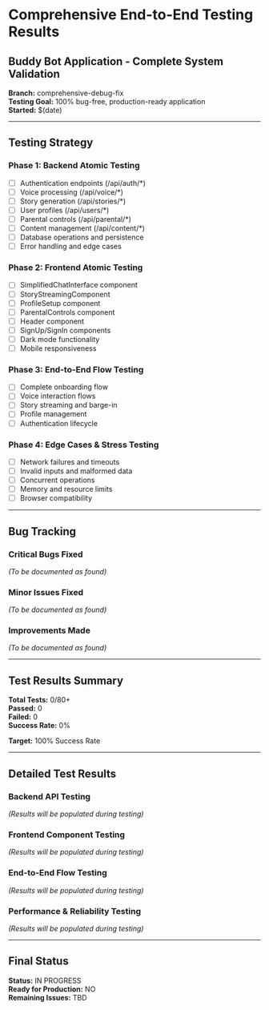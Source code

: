 # Comprehensive End-to-End Testing Results
## Buddy Bot Application - Complete System Validation

**Branch:** comprehensive-debug-fix  
**Testing Goal:** 100% bug-free, production-ready application  
**Started:** $(date)

---

## Testing Strategy

### Phase 1: Backend Atomic Testing
- [ ] Authentication endpoints (/api/auth/*)
- [ ] Voice processing (/api/voice/*)
- [ ] Story generation (/api/stories/*)
- [ ] User profiles (/api/users/*)
- [ ] Parental controls (/api/parental/*)
- [ ] Content management (/api/content/*)
- [ ] Database operations and persistence
- [ ] Error handling and edge cases

### Phase 2: Frontend Atomic Testing
- [ ] SimplifiedChatInterface component
- [ ] StoryStreamingComponent
- [ ] ProfileSetup component
- [ ] ParentalControls component
- [ ] Header component
- [ ] SignUp/SignIn components
- [ ] Dark mode functionality
- [ ] Mobile responsiveness

### Phase 3: End-to-End Flow Testing
- [ ] Complete onboarding flow
- [ ] Voice interaction flows
- [ ] Story streaming and barge-in
- [ ] Profile management
- [ ] Authentication lifecycle

### Phase 4: Edge Cases & Stress Testing
- [ ] Network failures and timeouts
- [ ] Invalid inputs and malformed data
- [ ] Concurrent operations
- [ ] Memory and resource limits
- [ ] Browser compatibility

---

## Bug Tracking

### Critical Bugs Fixed
*(To be documented as found)*

### Minor Issues Fixed
*(To be documented as found)*

### Improvements Made
*(To be documented as found)*

---

## Test Results Summary

**Total Tests:** 0/80+  
**Passed:** 0  
**Failed:** 0  
**Success Rate:** 0%

**Target:** 100% Success Rate

---

## Detailed Test Results

### Backend API Testing
*(Results will be populated during testing)*

### Frontend Component Testing
*(Results will be populated during testing)*

### End-to-End Flow Testing
*(Results will be populated during testing)*

### Performance & Reliability Testing
*(Results will be populated during testing)*

---

## Final Status
**Status:** IN PROGRESS  
**Ready for Production:** NO  
**Remaining Issues:** TBD